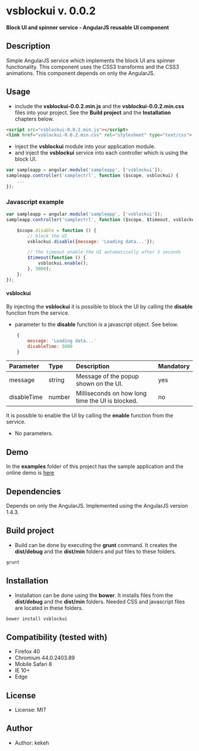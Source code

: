 # vsblockui v. 0.0.2

**Block UI and spinner service - AngularJS reusable UI component**

## Description
Simple AngularJS service which implements the block UI ans spinner functionality. This component uses the CSS3 transforms and the CSS3 animations. This component depends on only the AngularJS.

## Usage

* include the **vsblockui-0.0.2.min.js** and the **vsblockui-0.0.2.min.css** files into your project. See the **Build project** and the **Installation** chapters below.
```html
<script src="vsblockui-0.0.2.min.js"></script>
<link href="vsblockui-0.0.2.min.css" rel="stylesheet" type="text/css">
```
* inject the **vsblockui** module into your application module.
* and inject the **vsblockui** service into each controller which is using the block UI.
```js
var sampleapp = angular.module('sampleapp', ['vsblockui']);
sampleapp.controller('samplectrl', function ($scope, vsblockui) {
    ...
});
```

### Javascript example
```js
var sampleapp = angular.module('sampleapp', ['vsblockui']);
sampleapp.controller('samplectrl', function ($scope, $timeout, vsblockui) {

    $scope.disable = function () {
        // block the UI
        vsblockui.disable({message: 'Loading data...'});

        // the timeout enable the UI automatically after 3 seconds
        $timeout(function () {
            vsblockui.enable();
        }, 3000);
    };
});

```


#### vsblockui

By injecting the **vsblockui** it is possible to block the UI by calling the **disable** function from the service.

* parameter to the **disable** function is a javascript object. See below.
```js
    {
        message: 'Loading data...'
        disableTime: 5000
    }
```

| Parameter | Type | Description | Mandatory | 
| :------------ |:---------------|:---------------|:---------------|
| message | string | Message of the popup shown on the UI. | yes |
| disableTime | number | Milliseconds on how long time the UI is blocked. | no |


It is possible to enable the UI by calling the **enable** function from the service.

* No parameters.

## Demo
In the **examples** folder of this project has the sample application and the online demo is [here](http://kekeh.github.io/vsblockui)

## Dependencies
Depends on only the AngularJS. Implemented using the AngularJS version 1.4.3.

## Build project
* Build can be done by executing the **grunt** command. It creates the **dist/debug** and the **dist/min** folders and put files to these folders.
```js
grunt
```

## Installation
* Installation can be done using the **bower**. It installs files from the **dist/debug** and the **dist/min** folders. Needed CSS and javascript files are located in these folders.
```js
bower install vsblockui
```

## Compatibility (tested with)
* Firefox 40
* Chromium 44.0.2403.89 
* Mobile Safari 8
* IE 10+
* Edge

## License
* License: MIT

## Author
* Author: kekeh
